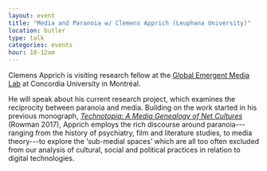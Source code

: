 ```yaml
---
layout: event
title: "Media and Paranoia w/ Clemens Apprich (Leuphana University)"
location: butler
type: talk
categories: events
hour: 10-12am
---
```


Clemens Apprich is visiting research fellow at the [Global Emergent Media
Lab](https://www.globalemergentmedia.com) at Concordia University in Montréal.

He will speak about his current research project, which examines the
reciprocity between paranoia and media. Building on the work started in his
previous monograph, [*Technotopia: A Media Genealogy of Net
Cultures*](https://web.archive.org/web/20181028190138/https://www.rowmaninternational.com/book/technotopia/3-156-79eda6dd-49eb-4b7e-8586-cc3c6263c729)
(Rowman 2017), Apprich employs the rich discourse around paranoia---ranging
from the history of psychiatry, film and literature studies, to media
theory---to explore the ‘sub-medial spaces’ which are all too often excluded
from our analysis of cultural, social and political practices in relation to
digital technologies.
